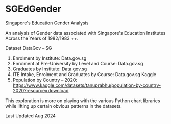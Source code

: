 # SGEdGender
Singapore's Education Gender Analysis

An analysis of Gender data associated with Singapore's Education Institutes Across the Years of 1982/1983 ++.

Dataset
DataGov – SG
1.	Enrolment by Institute: Data.gov.sg
2.	Enrolment at Pre-University by Level and Course: Data.gov.sg
3.	Graduates by Institute: Data.gov.sg
4.	ITE Intake, Enrolment and Graduates by Course: Data.gov.sg
Kaggle
1.	Population by Country – 2020: https://www.kaggle.com/datasets/tanuprabhu/population-by-country-2020?resource=download 

This exploration is more on playing with the various Python chart libraries while lifting up certain obvious patterns in the datasets.

Last Updated Aug 2024
